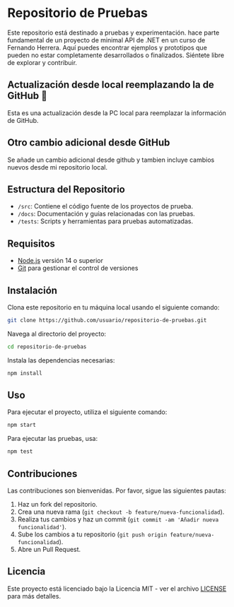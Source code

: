# Repositorio de Pruebas

Este repositorio está destinado a pruebas y experimentación. hace parte fundamental de un proyecto de minimal API de .NET en un curso de Fernando Herrera. Aquí puedes encontrar ejemplos y prototipos que pueden no estar completamente desarrollados o finalizados. Siéntete libre de explorar y contribuir.

## Actualización desde local reemplazando la de GitHub 🐺
Esta es una actualización desde la PC local para reemplazar la información de GitHub.

## Otro cambio adicional desde GitHub
Se añade un cambio adicional desde github y tambien incluye cambios nuevos desde mi repositorio local.

## Estructura del Repositorio

- `/src`: Contiene el código fuente de los proyectos de prueba.
- `/docs`: Documentación y guías relacionadas con las pruebas.
- `/tests`: Scripts y herramientas para pruebas automatizadas.

## Requisitos

- [Node.js](https://nodejs.org/) versión 14 o superior
- [Git](https://git-scm.com/) para gestionar el control de versiones

## Instalación

Clona este repositorio en tu máquina local usando el siguiente comando:

```bash
git clone https://github.com/usuario/repositorio-de-pruebas.git
```

Navega al directorio del proyecto:

```bash
cd repositorio-de-pruebas
```

Instala las dependencias necesarias:

```bash
npm install
```

## Uso

Para ejecutar el proyecto, utiliza el siguiente comando:

```bash
npm start
```

Para ejecutar las pruebas, usa:

```bash
npm test
```

## Contribuciones

Las contribuciones son bienvenidas. Por favor, sigue las siguientes pautas:

1. Haz un fork del repositorio.
2. Crea una nueva rama (`git checkout -b feature/nueva-funcionalidad`).
3. Realiza tus cambios y haz un commit (`git commit -am 'Añadir nueva funcionalidad'`).
4. Sube los cambios a tu repositorio (`git push origin feature/nueva-funcionalidad`).
5. Abre un Pull Request.

## Licencia

Este proyecto está licenciado bajo la Licencia MIT - ver el archivo [LICENSE](LICENSE) para más detalles.
```

